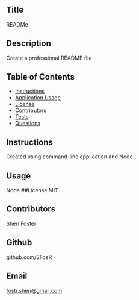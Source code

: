 
  ## Title
  READMe
  ## Description
  Create a professional README file
  ## Table of Contents
  - [Instructions](#instructions)
  - [Application Usage](#usage)
  - [License](#license)
  - [Contributors](#contributors)
  - [Tests](#tests)
  - [Questions](#questions)
  ## Instructions
  Created using command-line application and Node
  ## Usage
  Node
  ##License
  MIT
  ## Contributors
  Sheri Foster
  ## Github
  github.com/SFosR
  ## Email
  fostr.sheri@gmail.com 
 